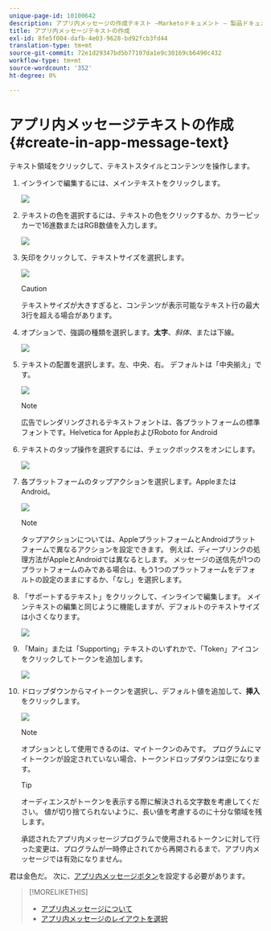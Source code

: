 ```yaml
---
unique-page-id: 10100642
description: アプリ内メッセージの作成テキスト —Marketoドキュメント — 製品ドキュメント
title: アプリ内メッセージテキストの作成
exl-id: 8fe5f004-dafb-4e03-9628-bd92fcb3fd44
translation-type: tm+mt
source-git-commit: 72e1d29347bd5b77107da1e9c30169cb6490c432
workflow-type: tm+mt
source-wordcount: '352'
ht-degree: 0%

---
```


# アプリ内メッセージテキストの作成{#create-in-app-message-text}

テキスト領域をクリックして、テキストスタイルとコンテンツを操作します。

1. インラインで編集するには、メインテキストをクリックします。

   ![](assets/image2016-5-6-9-3a56-3a56.png)

1. テキストの色を選択するには、テキストの色をクリックするか、カラーピッカーで16進数またはRGB数値を入力します。

   ![](assets/image2016-5-6-9-3a59-3a1.png)

1. 矢印をクリックして、テキストサイズを選択します。

   ![](assets/image2016-5-6-10-3a6-3a51.png)

   >[!CAUTION]
   >
   >テキストサイズが大きすぎると、コンテンツが表示可能なテキスト行の最大3行を超える場合があります。

1. オプションで、強調の種類を選択します。**太字**、_斜体_、または下線。

   ![](assets/image2016-5-6-10-3a15-3a32.png)

1. テキストの配置を選択します。左、中央、右。 デフォルトは「中央揃え」です。

   ![](assets/image2016-5-6-10-3a18-3a45.png)

   >[!NOTE]
   >
   >広告でレンダリングされるテキストフォントは、各プラットフォームの標準フォントです。Helvetica for AppleおよびRoboto for Android

1. テキストのタップ操作を選択するには、チェックボックスをオンにします。

   ![](assets/image2016-5-6-10-3a20-3a41.png)

1. 各プラットフォームのタップアクションを選択します。AppleまたはAndroid。

   ![](assets/image2016-5-6-10-3a22-3a12.png)

   >[!NOTE]
   >
   >タップアクションについては、AppleプラットフォームとAndroidプラットフォームで異なるアクションを設定できます。 例えば、ディープリンクの処理方法がAppleとAndroidでは異なるとします。 メッセージの送信先が1つのプラットフォームのみである場合は、もう1つのプラットフォームをデフォルトの設定のままにするか、「なし」を選択します。

1. 「サポートするテキスト」をクリックして、インラインで編集します。 メインテキストの編集と同じように機能しますが、デフォルトのテキストサイズは小さくなります。

   ![](assets/image2016-5-6-10-3a26-3a27.png)

1. 「Main」または「Supporting」テキストのいずれかで、「Token」アイコンをクリックしてトークンを追加します。

   ![](assets/image2016-5-6-10-3a29-3a2.png)

1. ドロップダウンからマイトークンを選択し、デフォルト値を追加して、**挿入**&#x200B;をクリックします。

   ![](assets/mytoken.png)

   >[!NOTE]
   >
   >オプションとして使用できるのは、マイトークンのみです。 プログラムにマイトークンが設定されていない場合、トークンドロップダウンは空になります。

   >[!TIP]
   >
   >オーディエンスがトークンを表示する際に解決される文字数を考慮してください。 値が切り捨てられないように、長い値を考慮するのに十分な領域を残します。

   承認されたアプリ内メッセージプログラムで使用されるトークンに対して行った変更は、プログラムが一時停止されてから再開されるまで、アプリ内メッセージでは有効になりません。

君は金色だ。 次に、[アプリ内メッセージボタン](/help/marketo/product-docs/mobile-marketing/in-app-messages/creating-in-app-messages/set-up-the-in-app-message-button.md)を設定する必要があります。

>[!MORELIKETHIS]
>
>* [アプリ内メッセージについて](/help/marketo/product-docs/mobile-marketing/in-app-messages/understanding-in-app-messages.md)
>* [アプリ内メッセージのレイアウトを選択](/help/marketo/product-docs/mobile-marketing/in-app-messages/creating-in-app-messages/choose-a-layout-for-your-in-app-message.md)

